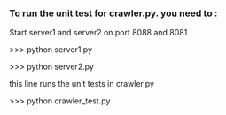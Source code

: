 ### To run the unit test for crawler.py. you need to :


Start server1 and server2 on port 8088 and 8081

 \>>>  python server1.py
	
 \>>> python server2.py
 
 this line runs the unit tests in crawler.py	
 
 \>>> python crawler_test.py
 	